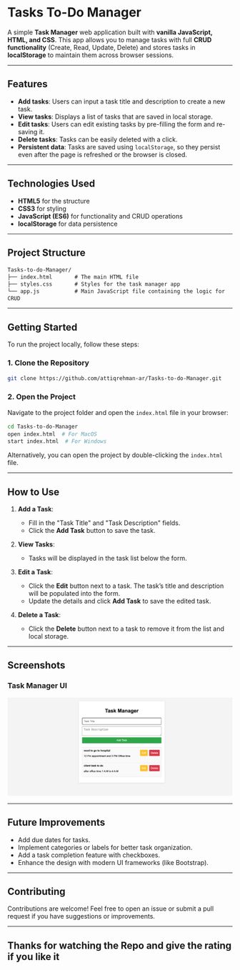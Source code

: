 
# **Tasks To-Do Manager**

A simple **Task Manager** web application built with **vanilla JavaScript, HTML, and CSS**. This app allows you to manage tasks with full **CRUD functionality** (Create, Read, Update, Delete) and stores tasks in **localStorage** to maintain them across browser sessions.

---

## **Features**

- **Add tasks**: Users can input a task title and description to create a new task.
- **View tasks**: Displays a list of tasks that are saved in local storage.
- **Edit tasks**: Users can edit existing tasks by pre-filling the form and re-saving it.
- **Delete tasks**: Tasks can be easily deleted with a click.
- **Persistent data**: Tasks are saved using `localStorage`, so they persist even after the page is refreshed or the browser is closed.

---

## **Technologies Used**

- **HTML5** for the structure
- **CSS3** for styling
- **JavaScript (ES6)** for functionality and CRUD operations
- **localStorage** for data persistence

---

## **Project Structure**

```
Tasks-to-do-Manager/
├── index.html       # The main HTML file
├── styles.css       # Styles for the task manager app
└── app.js           # Main JavaScript file containing the logic for CRUD
```

---

## **Getting Started**

To run the project locally, follow these steps:

### **1. Clone the Repository**

```bash
git clone https://github.com/attiqrehman-ar/Tasks-to-do-Manager.git
```

### **2. Open the Project**

Navigate to the project folder and open the `index.html` file in your browser:

```bash
cd Tasks-to-do-Manager
open index.html  # For MacOS
start index.html  # For Windows
```

Alternatively, you can open the project by double-clicking the `index.html` file.

---

## **How to Use**

1. **Add a Task**:
   - Fill in the "Task Title" and "Task Description" fields.
   - Click the **Add Task** button to save the task.

2. **View Tasks**:
   - Tasks will be displayed in the task list below the form.

3. **Edit a Task**:
   - Click the **Edit** button next to a task. The task’s title and description will be populated into the form. 
   - Update the details and click **Add Task** to save the edited task.

4. **Delete a Task**:
   - Click the **Delete** button next to a task to remove it from the list and local storage.

---

## **Screenshots**

### **Task Manager UI**
![Task Manager](./screenshots/task_manager_ui.png)  <!-- Add screenshots of the app if possible -->

---

## **Future Improvements**

- Add due dates for tasks.
- Implement categories or labels for better task organization.
- Add a task completion feature with checkboxes.
- Enhance the design with modern UI frameworks (like Bootstrap).

---

## **Contributing**

Contributions are welcome! Feel free to open an issue or submit a pull request if you have suggestions or improvements.

---

## **Thanks for watching the Repo and give the rating if you like it**
